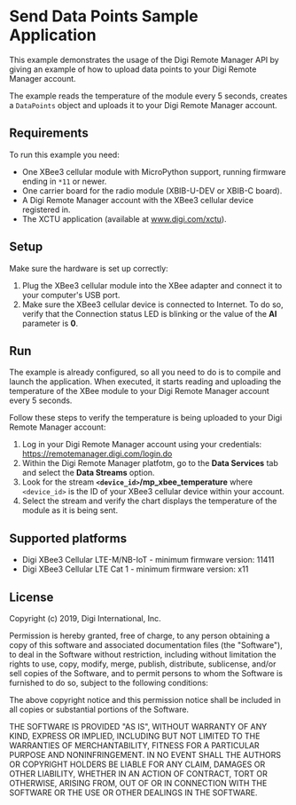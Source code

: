 Send Data Points Sample Application
===================================

This example demonstrates the usage of the Digi Remote Manager API by giving
an example of how to upload data points to your Digi Remote Manager account.

The example reads the temperature of the module every 5 seconds, creates a
`DataPoints` object and uploads it to your Digi Remote Manager account.

Requirements
------------

To run this example you need:

* One XBee3 cellular module with MicroPython support, running firmware ending
  in `*11` or newer.
* One carrier board for the radio module (XBIB-U-DEV or XBIB-C board).
* A Digi Remote Manager account with the XBee3 cellular device registered in.
* The XCTU application (available at www.digi.com/xctu).

Setup
-----

Make sure the hardware is set up correctly:

1. Plug the XBee3 cellular module into the XBee adapter and connect it to your
   computer's USB port.
2. Make sure the XBee3 cellular device is connected to Internet. To do so,
   verify that the Connection status LED is blinking or the value of the
   **AI** parameter is **0**.

Run
---

The example is already configured, so all you need to do is to compile and 
launch the application. When executed, it starts reading and uploading the
temperature of the XBee module to your Digi Remote Manager account every 5
seconds.

Follow these steps to verify the temperature is being uploaded to your Digi
Remote Manager account:

1. Log in your Digi Remote Manager account using your credentials: 
   https://remotemanager.digi.com/login.do
2. Within the Digi Remote Manager platfotm, go to the **Data Services** tab
   and select the **Data Streams** option.
3. Look for the stream **`<device_id>`/mp_xbee_temperature** where `<device_id>`
   is the ID of your XBee3 cellular device within your account.
4. Select the stream and verify the chart displays the temperature of the
   module as it is being sent.

Supported platforms
-------------------

* Digi XBee3 Cellular LTE-M/NB-IoT - minimum firmware version: 11411
* Digi XBee3 Cellular LTE Cat 1 - minimum firmware version: x11

License
-------

Copyright (c) 2019, Digi International, Inc.

Permission is hereby granted, free of charge, to any person obtaining a copy
of this software and associated documentation files (the "Software"), to deal
in the Software without restriction, including without limitation the rights
to use, copy, modify, merge, publish, distribute, sublicense, and/or sell
copies of the Software, and to permit persons to whom the Software is
furnished to do so, subject to the following conditions:

The above copyright notice and this permission notice shall be included in all
copies or substantial portions of the Software.

THE SOFTWARE IS PROVIDED "AS IS", WITHOUT WARRANTY OF ANY KIND, EXPRESS OR
IMPLIED, INCLUDING BUT NOT LIMITED TO THE WARRANTIES OF MERCHANTABILITY,
FITNESS FOR A PARTICULAR PURPOSE AND NONINFRINGEMENT. IN NO EVENT SHALL THE
AUTHORS OR COPYRIGHT HOLDERS BE LIABLE FOR ANY CLAIM, DAMAGES OR OTHER
LIABILITY, WHETHER IN AN ACTION OF CONTRACT, TORT OR OTHERWISE, ARISING FROM,
OUT OF OR IN CONNECTION WITH THE SOFTWARE OR THE USE OR OTHER DEALINGS IN THE
SOFTWARE.
